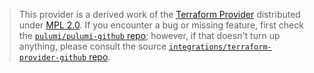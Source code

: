 > This provider is a derived work of the [Terraform Provider](https://github.com/integrations/terraform-provider-github)
> distributed under [MPL 2.0](https://www.mozilla.org/en-US/MPL/2.0/). If you encounter a bug or missing feature,
> first check the [`pulumi/pulumi-github` repo](https://github.com/pulumi/pulumi-github/issues); however, if that doesn't turn up anything,
> please consult the source [`integrations/terraform-provider-github` repo](https://github.com/integrations/terraform-provider-github/issues).
